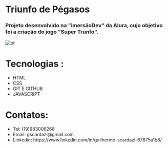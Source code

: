 # Triunfo de Pégasos


<h3>Projeto desenvolvido na "imersãoDev" da Alura, cujo objetivo foi a criação do jogo "Super Trunfo".</h3>

![pt](https://user-images.githubusercontent.com/112108655/192115971-93a25bb7-3b86-4ba0-b48c-471334c706d1.png)

# Tecnologias :
 <uL>
 <li>HTML</li>
 <li>CSS</li>
 <li>GIT E GITHUB</li>
 <li> JAVASCRIPT</li>
</ul>
 
 # Contatos:
 <UL>
 <LI>Tel: (19)983006268 </LI>
 <LI>Email: gscardazi@gmail.com </LI>
 <LI>Linkedin: https://www.linkedin.com/in/guilherme-scardazi-67875a1b8/   </LI>
 </UL>



